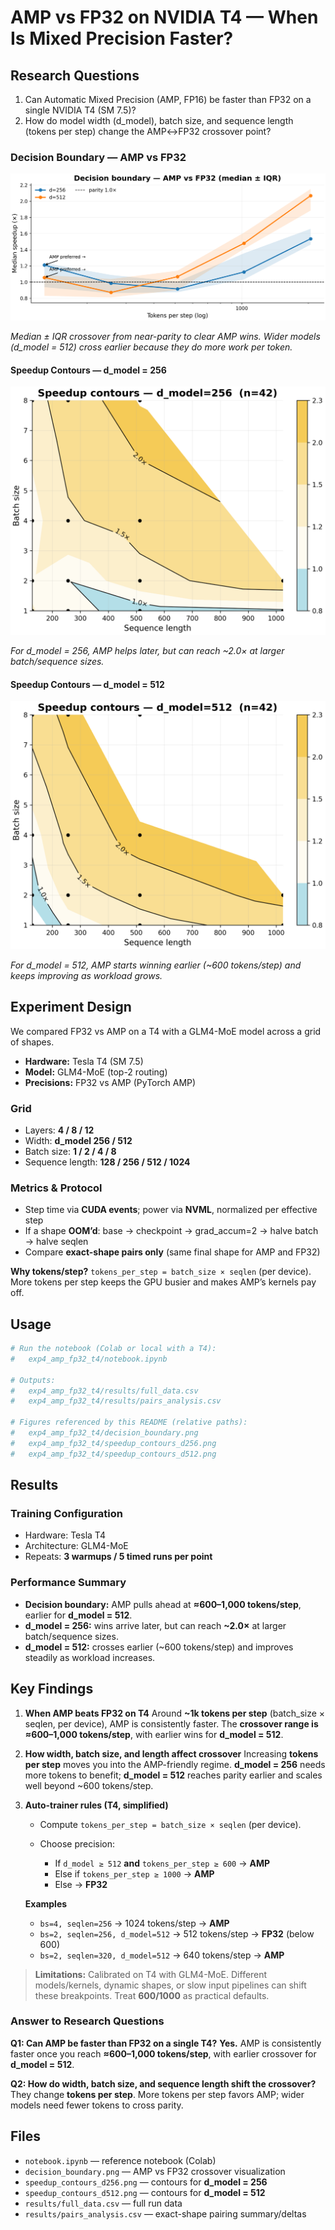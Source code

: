 # AMP vs FP32 on NVIDIA T4 — When Is Mixed Precision Faster?

## Research Questions

1. Can Automatic Mixed Precision (AMP, FP16) be faster than FP32 on a single NVIDIA T4 (SM 7.5)?
2. How do model width (d_model), batch size, and sequence length (tokens per step) change the AMP↔FP32 crossover point?

### Decision Boundary — AMP vs FP32

![Decision Boundary](./decision_boundary.png)

*Median ± IQR crossover from near-parity to clear AMP wins. Wider models (d_model = 512) cross earlier because they do more work per token.*

#### Speedup Contours — d_model = 256

![Speedup Contours d256](./speedup_contours_d256.png)

*For d_model = 256, AMP helps later, but can reach ~2.0× at larger batch/sequence sizes.*

#### Speedup Contours — d_model = 512

![Speedup Contours d512](./speedup_contours_d512.png)

*For d_model = 512, AMP starts winning earlier (~600 tokens/step) and keeps improving as workload grows.*

## Experiment Design

We compared FP32 vs AMP on a T4 with a GLM4-MoE model across a grid of shapes.

- **Hardware:** Tesla T4 (SM 7.5)  
- **Model:** GLM4-MoE (top-2 routing)  
- **Precisions:** FP32 vs AMP (PyTorch AMP)

### Grid

- Layers: **4 / 8 / 12**
- Width: **d_model 256 / 512**
- Batch size: **1 / 2 / 4 / 8**
- Sequence length: **128 / 256 / 512 / 1024**

### Metrics & Protocol

- Step time via **CUDA events**; power via **NVML**, normalized per effective step  
- If a shape **OOM’d**: base → checkpoint → grad_accum=2 → halve batch → halve seqlen  
- Compare **exact-shape pairs only** (same final shape for AMP and FP32)

**Why tokens/step?**
`tokens_per_step = batch_size × seqlen` (per device). More tokens per step keeps the GPU busier and makes AMP’s kernels pay off.

## Usage

```bash
# Run the notebook (Colab or local with a T4):
#   exp4_amp_fp32_t4/notebook.ipynb

# Outputs:
#   exp4_amp_fp32_t4/results/full_data.csv
#   exp4_amp_fp32_t4/results/pairs_analysis.csv

# Figures referenced by this README (relative paths):
#   exp4_amp_fp32_t4/decision_boundary.png
#   exp4_amp_fp32_t4/speedup_contours_d256.png
#   exp4_amp_fp32_t4/speedup_contours_d512.png
````

## Results

### Training Configuration

- Hardware: Tesla T4
- Architecture: GLM4-MoE
- Repeats: **3 warmups / 5 timed runs per point**

### Performance Summary

- **Decision boundary:** AMP pulls ahead at **≈600–1,000 tokens/step**, earlier for **d_model = 512**.
- **d_model = 256:** wins arrive later, but can reach **~2.0×** at larger batch/sequence sizes.
- **d_model = 512:** crosses earlier (~600 tokens/step) and improves steadily as workload increases.

## Key Findings

1. **When AMP beats FP32 on T4**
   Around **~1k tokens per step** (batch_size × seqlen, per device), AMP is consistently faster. The **crossover range is ≈600–1,000 tokens/step**, with earlier wins for **d_model = 512**.

2. **How width, batch size, and length affect crossover**
   Increasing **tokens per step** moves you into the AMP-friendly regime. **d_model = 256** needs more tokens to benefit; **d_model = 512** reaches parity earlier and scales well beyond ~600 tokens/step.

3. **Auto-trainer rules (T4, simplified)**

   - Compute `tokens_per_step = batch_size × seqlen` (per device).
   - Choose precision:

     - If `d_model ≥ 512` **and** `tokens_per_step ≥ 600` → **AMP**
     - Else if `tokens_per_step ≥ 1000` → **AMP**
     - Else → **FP32**

   **Examples**

   - `bs=4, seqlen=256` → 1024 tokens/step → **AMP**
   - `bs=2, seqlen=256, d_model=512` → 512 tokens/step → **FP32** (below 600)
   - `bs=2, seqlen=320, d_model=512` → 640 tokens/step → **AMP**

> **Limitations:** Calibrated on T4 with GLM4-MoE. Different models/kernels, dynamic shapes, or slow input pipelines can shift these breakpoints. Treat **600/1000** as practical defaults.

### Answer to Research Questions

**Q1: Can AMP be faster than FP32 on a single T4?**
**Yes.** AMP is consistently faster once you reach **≈600–1,000 tokens/step**, with earlier crossover for **d_model = 512**.

**Q2: How do width, batch size, and sequence length shift the crossover?**
They change **tokens per step**. More tokens per step favors AMP; wider models need fewer tokens to cross parity.

## Files

- `notebook.ipynb` — reference notebook (Colab)
- `decision_boundary.png` — AMP vs FP32 crossover visualization
- `speedup_contours_d256.png` — contours for **d_model = 256**
- `speedup_contours_d512.png` — contours for **d_model = 512**
- `results/full_data.csv` — full run data
- `results/pairs_analysis.csv` — exact-shape pairing summary/deltas
